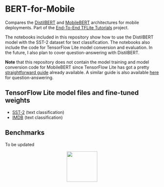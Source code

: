 # BERT-for-Mobile
Compares the [DistilBERT](https://arxiv.org/abs/1910.01108) and [MobileBERT](https://arxiv.org/abs/2004.02984) architectures for mobile deployments. Part of the [End-To-End TFLite Tutorials](https://github.com/ml-gde/e2e-tflite-tutorials) project. 

The notebooks included in this repository show how to use the DistilBERT model with the SST-2 dataset for text classification. The notebooks also include the code for TensorFlow Lite model conversion and evaluation. In the future, I also plan to cover question-answering with DistilBERT. 

**Note** that this repository does not contain the model training and model conversion code for MobileBERT since TensorFlow Lite has got a pretty [straightforward guide](https://www.tensorflow.org/lite/tutorials/model_maker_text_classification) already available. A similar guide is also available [here](https://www.tensorflow.org/lite/tutorials/model_maker_question_answer) for question-answering. 

## TensorFlow Lite model files and fine-tuned weights

* [SST-2](https://github.com/sayakpaul/BERT-for-Mobile/releases/tag/v0.2.0) (text classification)
* [IMDB](https://github.com/sayakpaul/BERT-for-Mobile/releases/tag/v0.1.0) (text classification)

## Benchmarks 

To be updated

<div align="center"><img src="https://i.ibb.co/ZXtwJjV/Webp-net-resizeimage.png" width="100" height="100"></img></div>
